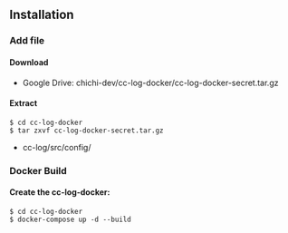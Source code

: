 ## Installation

### Add file

#### Download

- Google Drive: chichi-dev/cc-log-docker/cc-log-docker-secret.tar.gz

#### Extract

```
$ cd cc-log-docker
$ tar zxvf cc-log-docker-secret.tar.gz
```

- cc-log/src/config/

### Docker Build

#### Create the cc-log-docker:

```
$ cd cc-log-docker
$ docker-compose up -d --build
```
